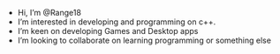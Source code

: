- Hi, I’m @Range18
- I’m interested in developing and programming on c++.
- I’m keen on developing Games and Desktop apps
- I’m looking to collaborate on learning programming or something else


<!---
Range18/Range18 is a ✨ special ✨ repository because its `README.md` (this file) appears on your GitHub profile.
You can click the Preview link to take a look at your changes.
--->
